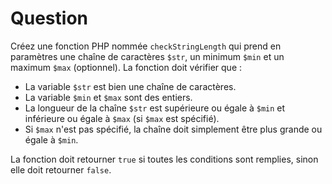 # Question
Créez une fonction PHP nommée `checkStringLength` qui prend en paramètres une chaîne de caractères `$str`, un minimum `$min` et un maximum `$max` (optionnel). 
La fonction doit vérifier que :
* La variable `$str` est bien une chaîne de caractères.
* La variable `$min` et `$max` sont des entiers.
* La longueur de la chaîne `$str` est supérieure ou égale à `$min` et inférieure ou égale à `$max` (si `$max` est spécifié). 
* Si `$max` n'est pas spécifié, la chaîne doit simplement être plus grande ou égale à `$min`.

La fonction doit retourner `true` si toutes les conditions sont remplies, sinon elle doit retourner `false`.